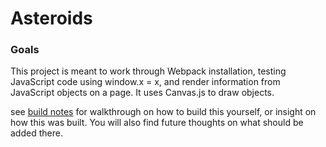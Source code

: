 # Asteroids

### Goals
This project is meant to work through Webpack installation, testing JavaScript code using window.x = x, and render information from JavaScript objects on a page. It uses Canvas.js to draw objects.

see [build notes](https://github.com/adelrio1/asteroids/blob/master/docs/build_notes.md) for walkthrough on how to build this yourself, or insight on how this was built. You will also find future thoughts on what should be added there. 
